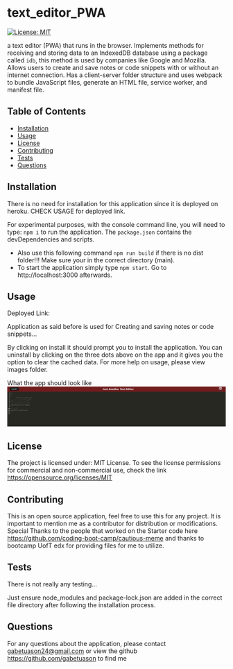 # text_editor_PWA

[![License: MIT](https://img.shields.io/badge/License-MIT-yellow.svg)](https://opensource.org/licenses/MIT)

a text editor (PWA) that runs in the browser. Implements methods for receiving and storing data to an IndexedDB database using a package called `idb`, this method is used by companies like Google and Mozilla. Allows users to create and save notes or code snippets with or without an internet connection. Has a client-server folder structure and uses webpack to bundle JavaScript files, generate an HTML file, service worker, and manifest file. 

## Table of Contents

- [Installation](#installation)
- [Usage](#usage)
- [License](#license)
- [Contributing](#contributing)
- [Tests](#tests)
- [Questions](#questions)

## Installation

There is no need for installation for this application since it is deployed on heroku. CHECK USAGE for deployed link.

For experimental purposes, with the console command line, you will need to type: `npm i` to run the application. The `package.json` contains the devDependencies and scripts.

- Also use this following command `npm run build` if there is no dist folder!!! Make sure your in the correct directory (main).
- To start the application simply type `npm start`. Go to http://localhost:3000 afterwards.


## Usage

Deployed Link: 

Application as said before is used for Creating and saving notes or code snippets... 

By clicking on install it should prompt you to install the application. You can uninstall by clicking on the three dots above on the app and it gives you the option to clear the cached data. For more help on usage, please view images folder. 

What the app should look like
![screenshot](https://github.com/gabetuason/text_editor_PWA/blob/main/images/text_editor_PWA.JPG)

## License

The project is licensed under: MIT License. To see the license permissions for commercial and non-commercial use, check the link https://opensource.org/licenses/MIT

## Contributing

This is an open source application, feel free to use this for any project. It is important to mention me as a contributor for distribution or modifications. Special Thanks to the people that worked on the Starter code here https://github.com/coding-boot-camp/cautious-meme and thanks to bootcamp UofT edx for providing files for me to utilize.
  
## Tests

There is not really any testing...

Just ensure node_modules and package-lock.json are added in the correct file directory after following the installation process.  

## Questions

For any questions about the application, please contact gabetuason24@gmail.com or view the github https://github.com/gabetuason to find me
